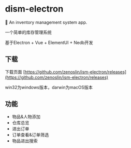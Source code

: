 # dism-electron

:ship: An inventory management system app.

一个简单的库存管理系统

基于Electron + Vue + ElementUI + Nedb开发

## 下载

下载页面 [https://github.com/zenoslin/ism-electron/releases](https://github.com/zenoslin/ism-electron/releases)

win32为windows版本，darwin为macOS版本

## 功能

- 物品&人物添加
- 仓库总览
- 进出订单
- 订单查看&订单筛选
- 物品进出搜索
